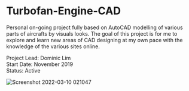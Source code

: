 # Turbofan-Engine-CAD
Personal on-going project fully based on AutoCAD modelling of various parts of aircrafts by visuals looks. The goal of this project is for me to explore and learn new areas of CAD designing at my own pace with the knowledge of the various sites online.

Project Lead: Dominic Lim  
Start Date: November 2019  
Status: Active  

![Screenshot 2022-03-10 021047](https://user-images.githubusercontent.com/97981281/157618268-1d878eec-4302-4663-95db-7ac8ad8a41e4.png)
